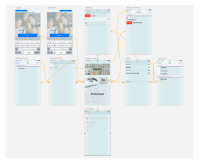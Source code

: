 
![alt text](https://github.com/miloucarmen/AppProject/blob/master/Schermafbeelding%202018-06-06%20om%2015.33.54.png)
